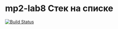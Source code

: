 # mp2-lab8 Стек на списке
[![Build Status](https://travis-ci.com/S11as/mp2-lab2.svg?branch=main)](https://travis-ci.com/S11as/mp2-lab2)